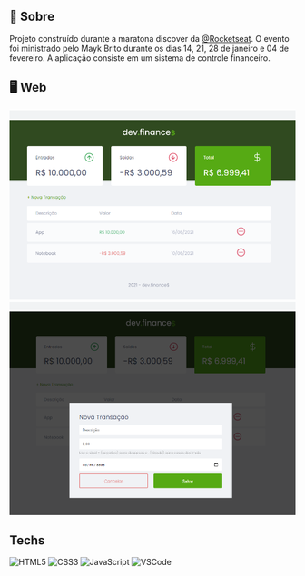 ## :mag_right: Sobre

<p>
  Projeto construído durante a maratona discover da <a href="https://rocketseat.com.br">@Rocketseat</a>.
  O evento foi ministrado pelo Mayk Brito durante os dias 14, 21, 28 de janeiro e 04 de fevereiro.
  A aplicação consiste em um sistema de controle financeiro.
</p>

## :desktop_computer: Web
<p align="center" >
  <img src="https://github.com/gracyaneoliveira/maratona-discover-ed-01/blob/main/assets/screen-web.png" alt="dev.finance" width="750px"><br />
  <img src="https://github.com/gracyaneoliveira/maratona-discover-ed-01/blob/main/assets/screen-modal-web.png" alt="dev.finance" width="750px"><br />
</p>


## Techs

![HTML5](https://img.shields.io/badge/-HTML5-E34F26?style=flat-square&logo=html5&logoColor=white)
![CSS3](https://img.shields.io/badge/-CSS3-549FDE?style=flat-square&logo=css3&logoColor=white)
![JavaScript](https://img.shields.io/badge/-JavaScript-F7B93E?style=flat-square&logo=javascript&logoColor=fff)
![VSCode](https://img.shields.io/badge/-VSCode-0085D1?style=flat-square&logo=visual-studio-code&logoColor=white)
